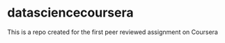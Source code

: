 datasciencecoursera
===================

This is a repo created for the first peer reviewed assignment on Coursera
